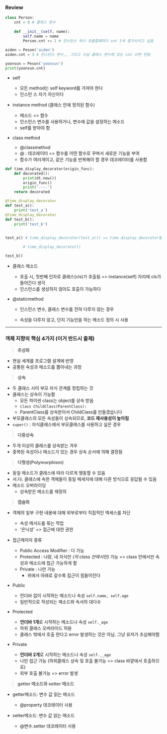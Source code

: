 ### Review

```python
class Person:
    cnt = 0 # 클래스 변수
    
    def __init__(self, name):
        self.name = name
        Person.cnt += 1 # 인스턴스 하나 호출할때마다 cnt 1씩 증가시키고 싶음
        
aiden = Peson('aiden')
aiden.cnt = 3 # 인스턴스 변수,, 그리고 사실 클래스 변수에 있는 cnt 쓰면 안됨

yoonsun = Peson('yoonsun')
print(yoonsun.cnt)

```

* self
  * 모든 method는 self keyword를 가져야 한다
  * 인스턴 스 자기 자신이다

* instance method (클래스 안에 정의된 함수)
  * 메소드 => 함수
  * 인스턴스 변수를 사용하거나, 변수에 값을 설정하는 메소드
  * self를 받아야 함
* class method
  * @classmethod
  * @ : 데코레이터 => 함수를 어떤 함수로 꾸며서 새로운 기능을 부여
  * 함수가 여러개이고, 같은 기능을 반복해야 할 경우 데코레이터를 사용함

```python
def time_display_decorator(origin_func):
    def decorated():
        print(dt.now())
        origin_func()
        print('----')
    return decorated

@time_display_decorator
def test_a():
    print('test_a')
@time_display_decorator
def test_b():
    print('test_b')
    
    
test_a() # time_display_decorator(test_a)() => time_display_decorator함수로 test_a를 호출하고, 그다음 decorated()을 return

        # time_display_decorator()

test_b()
```

* 클래스 메소드
  * 호출 시, 첫번째 인자로 클래스(cls)가 호출됨 => instance(self) 자리에 cls가 들어간다 생각
  * 인스턴스를 생성하지 않아도 호출이 가능하다

* @staticmethod

  * 인스턴스 변수, 클래스 변수를 전혀 다루지 않는 경우

  * 속성을 다루지 않고, 단지 기능만을 하는 메소드 정의 시 사용



*************

### 객체 지향의 핵심 4가지 (이거 반드시 출제) ###

> **추상화** 

* 현실 세계를 프로그램 설계에 반영
* 공통된 속성과 메소드를 뽑아내는 과정

> **상속**

* 두 클래스 사이 부모 자식 관계를 정립하는 것
* 클래스는 상속이 가능함
  * 모든 파이썬 class는 object를 상속 받음
  * ```class ChildClass(ParentClass):``` 
  * ParentClass를 상속받아서 ChildClass를 만들겠습니다
* 부모클래스의 모든 속성들이 상속되므로, **코드 재사용성이 높아짐**
* ```super()``` : 자식클래스에서 부모클래스를 사용하고 싶은 경우

> **다중상속**

* 두개 이상의 클래스를 상속받는 겨우
* 중복된 속성이나 메소드가 있는 경우 상속 순서에 의해 결정됨

> **다형성(Polymorphism)**

* 동일 메소드가 클래스에 따라 다르게 행동할 수 있음
* 서.다. 클래스에 속한 객체들이 동일 메세지에 대해 다른 방식으로 응답될 수 있음
* 메소드 오버라이딩
  * 상속받은 메소드를 재정의

> **캡슐화**

* 객체의 일부 구현 내용에 대해 외부로부터 직접적인 액세스를 차단
  * 속성 메서드를 묶는 작업
  * '은닉성' => 접근에 대한 권한
* 접근제어자 종류
  * Public Access Modifier : 다 가능
  * Protected : 나랑, 내 자식만 *(의 class 안에서만)* 가능 => class 안에서만 속성과 메소드에 접근 가능하게 함
  * Private : 나만 가능
    * 위에서 아래로 갈수록 접근이 힘들어진다

* Public
  * 언더바 없이 시작하는 메소드나 속성 ```self.name, self.age```
  * 일반적으로 작성되는 메소드와 속서의 대다수
* Protected
  * **언더바 1개**로 시작하는 메소드나 속성 ```self._age``` 
  * 하위 클래스 오버라이드 허용
  * 클래스 밖에서 호출 한다고 error 발생하는 것은 아님. 그냥 유저가 조심해야함
* Private
  * **언더바 2개**로 시작하는 메소드나 속성 ```self.__age``` 
  * 나만 접근 가능 (하위클래스 상속 및 호출 불가능 => class 바깥에서 호출하므로)
  * 외부 호출 불가능 =>  error 발생

> **getter 메소드와 setter 메소드**

* getter메소드: 변수 값 읽는 메소드
  * @property 데코레이터 사용

* setter메소드: 변수 값 읽는 메소드
  * @변수.setter 데코레이터 사용

  